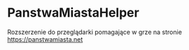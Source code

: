 # PanstwaMiastaHelper
Rozszerzenie do przeglądarki pomagające w grze na stronie https://panstwamiasta.net
